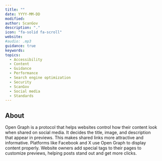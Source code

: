 ```yaml
---
title: ""
date: YYYY-MM-DD
modified: 
author: ScanGov
description: "."
icon: "fa-solid fa-scroll"
website: 
#audio: .mp3
guidance: true
keywords: 
topics:
  - Accessibility
  - Content
  - Guidance
  - Performance
  - Search engine optimization
  - Security
  - ScanGov
  - Social media
  - Standards
---
```


## About

Open Graph is a protocol that helps websites control how their content look when shared on social media. It decides the title, image, and description that appear in previews. This makes shared links more attractive and informative. Platforms like Facebook and X use Open Graph to display content properly. Website owners add special tags to their pages to customize previews, helping posts stand out and get more clicks.